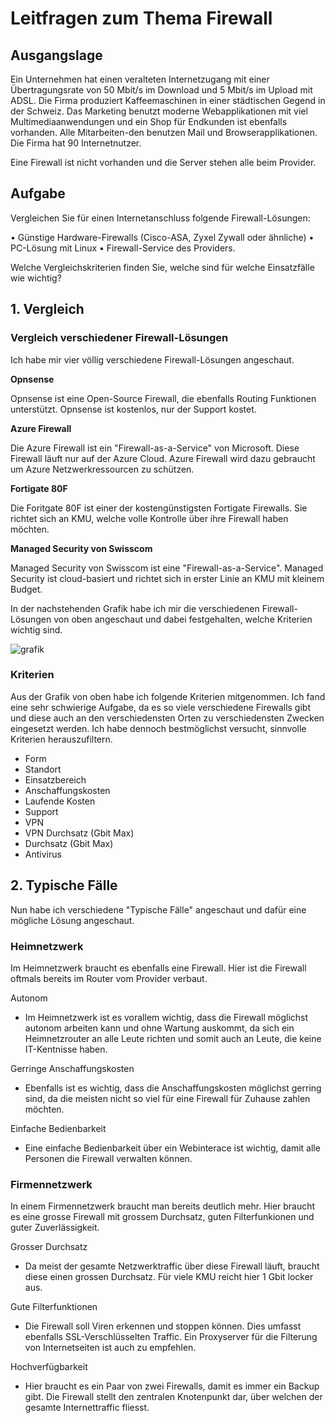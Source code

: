 # Leitfragen zum Thema Firewall

## **Ausgangslage**

Ein Unternehmen hat einen veralteten Internetzugang mit einer Übertragungsrate von 50 Mbit/s im Download und 5 Mbit/s im Upload mit ADSL. Die Firma produziert Kaffeemaschinen in einer städtischen Gegend in der Schweiz. Das Marketing benutzt moderne Webapplikationen mit viel Multimediaanwendungen und ein Shop für Endkunden ist ebenfalls vorhanden. Alle Mitarbeiten-den benutzen Mail und Browserapplikationen. Die Firma hat 90 Internetnutzer.

Eine Firewall ist nicht vorhanden und die Server stehen alle beim Provider.

## **Aufgabe**

Vergleichen Sie für einen Internetanschluss folgende Firewall-Lösungen:  

• Günstige Hardware-Firewalls (Cisco-ASA, Zyxel Zywall oder ähnliche) 
• PC-Lösung mit Linux 
• Firewall-Service des Providers. 

Welche Vergleichskriterien finden Sie, welche sind für welche Einsatzfälle wie wichtig? 


## **1. Vergleich**

### **Vergleich verschiedener Firewall-Lösungen**

Ich habe mir vier völlig verschiedene Firewall-Lösungen angeschaut. 

**Opnsense**

Opnsense ist eine Open-Source Firewall, die ebenfalls Routing Funktionen unterstützt. Opnsense ist kostenlos, nur der Support kostet. 

**Azure Firewall**

Die Azure Firewall ist ein "Firewall-as-a-Service" von Microsoft. Diese Firewall läuft nur auf der Azure Cloud. 
Azure Firewall wird dazu gebraucht um Azure Netzwerkressourcen zu schützen. 


**Fortigate 80F**

Die Foritgate 80F ist einer der kostengünstigsten Fortigate Firewalls. Sie richtet sich an KMU, welche volle Kontrolle über ihre Firewall haben möchten. 


**Managed Security von Swisscom**

Managed Security von Swisscom ist eine "Firewall-as-a-Service". Managed Security ist cloud-basiert und richtet sich in erster Linie an KMU mit kleinem Budget. 

In der nachstehenden Grafik habe ich mir die verschiedenen Firewall-Lösungen von oben angeschaut und dabei festgehalten, welche Kriterien wichtig sind. 

![grafik](https://user-images.githubusercontent.com/62818267/135764327-db83e5b3-5ba0-44d6-b573-50f37db269c5.png)


### **Kriterien**
Aus der Grafik von oben habe ich folgende Kriterien mitgenommen. Ich fand eine sehr schwierige Aufgabe, da es so viele verschiedene Firewalls gibt und diese auch an den verschiedensten Orten zu verschiedensten Zwecken eingesetzt werden. Ich habe dennoch bestmöglichst versucht, sinnvolle Kriterien herauszufiltern. 

- Form
- Standort
- Einsatzbereich
- Anschaffungskosten
- Laufende Kosten
- Support 
- VPN
- VPN Durchsatz (Gbit Max)
- Durchsatz (Gbit Max)
- Antivirus
 

## **2. Typische Fälle**
Nun habe ich verschiedene "Typische Fälle" angeschaut und dafür eine mögliche Lösung angeschaut.

### **Heimnetzwerk**
Im Heimnetzwerk braucht es ebenfalls eine Firewall. Hier ist die Firewall oftmals bereits im Router vom Provider verbaut. 

Autonom 
- Im Heimnetzwerk ist es vorallem wichtig, dass die Firewall möglichst autonom arbeiten kann und ohne Wartung auskommt, da sich ein Heimnetzrouter an alle Leute richten und somit auch an Leute, die keine IT-Kentnisse haben. 

Gerringe Anschaffungskosten 
- Ebenfalls ist es wichtig, dass die Anschaffungskosten möglichst gerring sind, da die meisten nicht so viel für eine Firewall für Zuhause zahlen möchten. 

Einfache Bedienbarkeit
- Eine einfache Bedienbarkeit über ein Webinterace ist wichtig, damit alle Personen die Firewall verwalten können. 


### **Firmennetzwerk**
In einem Firmennetzwerk braucht man bereits deutlich mehr. Hier braucht es eine grosse Firewall mit grossem Durchsatz, guten Filterfunkionen und guter Zuverlässigkeit. 

Grosser Durchsatz 
- Da meist der gesamte Netzwerktraffic über diese Firewall läuft, braucht diese einen grossen Durchsatz. Für viele KMU reicht hier 1 Gbit locker aus. 

Gute Filterfunktionen
- Die Firewall soll Viren erkennen und stoppen können. Dies umfasst ebenfalls SSL-Verschlüsselten Traffic. Ein Proxyserver für die Filterung von Internetseiten ist auch zu empfehlen. 

Hochverfügbarkeit 
- Hier braucht es ein Paar von zwei Firewalls, damit es immer ein Backup gibt. Die Firewall stellt den zentralen Knotenpunkt dar, über welchen der gesamte Internettraffic fliesst. 



